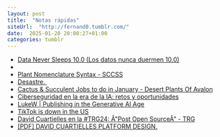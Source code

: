```yaml
---
layout: post
title:  "Notas rápidas"
siteUrl:  "http://fernand0.tumblr.com/"
date:  2025-01-20 20:00:27+01:00
categories: tumblr
---
```

*  [Data Never Sleeps 10.0 (Los datos nunca duermen 10.0)](https://www.tumblr.com/fernand0/773219551521488896)
*  [](https://www.tumblr.com/fernand0/773214150875824128)
*  [Plant Nomenclature Syntax - SCCSS](https://www.tumblr.com/fernand0/773211496503263232)
*  [Desastre.&nbsp;](https://www.tumblr.com/fernand0/773210324940800000)
*  [Cactus & Succulent Jobs to do in January - Desert Plants Of Avalon](https://www.tumblr.com/fernand0/773208775567998976)
*  [Ciberseguridad en la era de la IA: retos y oportunidades](https://www.tumblr.com/fernand0/773195273375744000)
*  [LukeW \| Publishing in the Generative AI Age](https://www.tumblr.com/fernand0/773192500370374656)
*  [TikTok is down in the US](https://www.tumblr.com/fernand0/773187102508744704)
*  [David Cuartielles en la #TRG24: Â"Post Open SourceÂ" - TRG](https://www.tumblr.com/fernand0/773184445073276928)
*  [[PDF] DAVID CUARTIELLES PLATFORM DESIGN.](https://www.tumblr.com/fernand0/773181684182024192)
